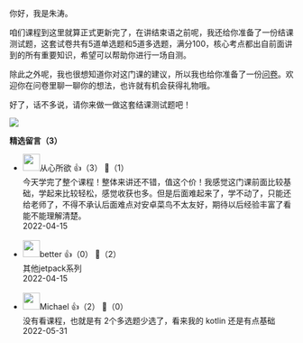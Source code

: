 你好，我是朱涛。

咱们课程到这里就算正式更新完了，在讲结束语之前呢，我还给你准备了一份结课测试题，这套试卷共有5道单选题和5道多选题，满分100，核心考点都出自前面讲到的所有重要知识，希望可以帮助你进行一场自测。

除此之外呢，我也很想知道你对这门课的建议，所以我也给你准备了一份[问卷](https://jinshuju.net/f/tp2QfX)。欢迎你在问卷里聊一聊你的想法，也许就有机会获得礼物哦。

好了，话不多说，请你来做一做这套结课测试题吧！

[![](https://static001.geekbang.org/resource/image/28/a4/28d1be62669b4f3cc01c36466bf811a4.png?wh=1142%2A201)](http://time.geekbang.org/quiz/intro?act_id=3429&exam_id=8955)
<div><strong>精选留言（3）</strong></div><ul>
<li><img src="https://static001.geekbang.org/account/avatar/00/1c/ed/80/157c58a9.jpg" width="30px"><span>从心所欲</span> 👍（3） 💬（1）<div>今天学完了整个课程！整体来讲还不错，值这个价！我感觉这门课前面比较基础，学起来比较轻松，感觉收获也多。但是后面难起来了，学不动了，只能还给老师了，不得不承认后面难点对安卓菜鸟不太友好，期待以后经验丰富了看能不能理解清楚。</div>2022-04-15</li><br/><li><img src="https://static001.geekbang.org/account/avatar/00/11/d6/a7/ac23f5a6.jpg" width="30px"><span>better</span> 👍（0） 💬（2）<div>其他jetpack系列</div>2022-04-15</li><br/><li><img src="https://static001.geekbang.org/account/avatar/00/11/e9/01/2885812b.jpg" width="30px"><span>Michael</span> 👍（2） 💬（0）<div>没有看课程，也就是有 2个多选题少选了，看来我的 kotlin 还是有点基础</div>2022-05-31</li><br/>
</ul>